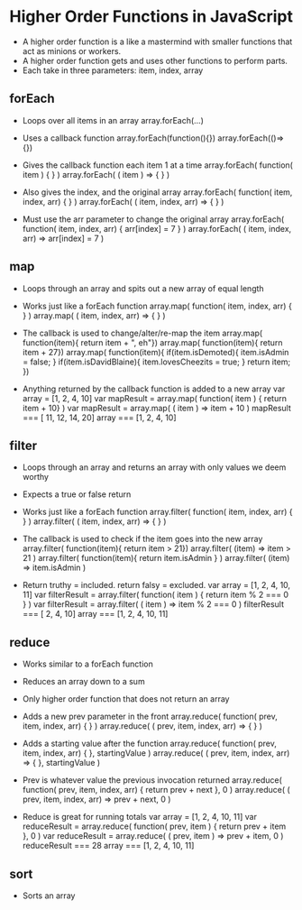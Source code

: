 # Higher Order Functions in JavaScript

- A higher order function is a like a mastermind with smaller functions that act as minions or workers.
- A higher order function gets and uses other functions to perform parts.
- Each take in three parameters: item, index, array

## forEach
- Loops over all items in an array
    array.forEach(...)

- Uses a callback function
    array.forEach(function(){})
    array.forEach(()=>{})

- Gives the callback function each item 1 at a time
    array.forEach( function( item ) { } )
    array.forEach( ( item ) => { } )

- Also gives the index, and the original array
    array.forEach( function( item, index, arr) { } )
    array.forEach( ( item, index, arr) => { } )

- Must use the arr parameter to change the original array
    array.forEach( function( item, index, arr) { arr[index] = 7 } )
    array.forEach( ( item, index, arr) => arr[index] = 7 )

## map
- Loops through an array and spits out a new array of equal length
- Works just like a forEach function
    array.map( function( item, index, arr) { } )
    array.map( ( item, index, arr) => { } )

- The callback is used to change/alter/re-map the item
    array.map( function(item){ return item + ", eh"})
    array.map( function(item){ return item + 27})
    array.map( function(item){ if(item.isDemoted){ item.isAdmin = false; } if(item.isDavidBlaine){ item.lovesCheezits = true; } 
    return item; })
 
- Anything returned by the callback function is added to a new array
    var array = [1, 2, 4, 10]
    var mapResult = array.map( function( item ) { return item + 10} )
    var mapResult = array.map( ( item ) => item + 10 )
    mapResult === [ 11, 12, 14, 20]
    array === [1, 2, 4, 10]

## filter
- Loops through an array and returns an array with only values we deem worthy 
- Expects a true or false return
- Works just like a forEach function
    array.filter( function( item, index, arr) { } )
    array.filter( ( item, index, arr) => { } )

- The callback is used to check if the item goes into the new array
    array.filter( function(item){ return item > 21}) array.filter( (item) => item > 21 )
    array.filter( function(item){ return item.isAdmin } ) array.filter( (item) => item.isAdmin )

- Return truthy = included. return falsy = excluded.
    var array = [1, 2, 4, 10, 11]
    var filterResult = array.filter( function( item ) { return item % 2 === 0 } )
    var filterResult = array.filter( ( item ) => item % 2 === 0 )
    filterResult === [ 2, 4, 10]
    array === [1, 2, 4, 10, 11]

## reduce
- Works similar to a forEach function
- Reduces an array down to a sum
- Only higher order function that does not return an array
- Adds a new prev parameter in the front
    array.reduce( function( prev, item, index, arr) { } )
    array.reduce( ( prev, item, index, arr) => { } )

- Adds a starting value after the function
    array.reduce( function( prev, item, index, arr) { }, startingValue )
    array.reduce( ( prev, item, index, arr) => { }, startingValue )

- Prev is whatever value the previous invocation returned
    array.reduce( function( prev, item, index, arr) { return prev + next }, 0 )
    array.reduce( ( prev, item, index, arr) => prev + next, 0 )

- Reduce is great for running totals
    var array = [1, 2, 4, 10, 11]
    var reduceResult = array.reduce( function( prev, item ) { return prev + item }, 0 )
    var reduceResult = array.reduce( ( prev, item ) => prev + item, 0 )
    reduceResult === 28
    array === [1, 2, 4, 10, 11]

## sort
- Sorts an array